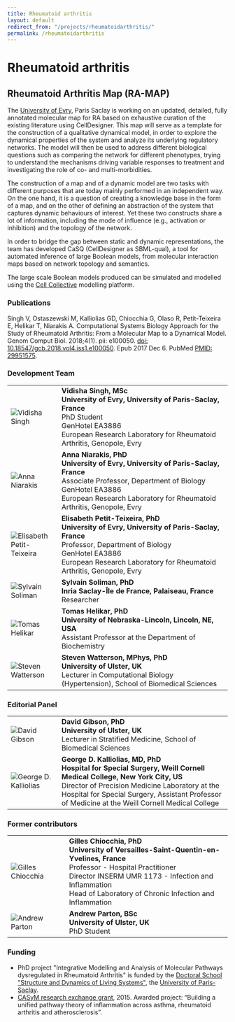 ```yaml
---
title: Rheumatoid arthritis
layout: default
redirect_from: "/projects/rheumatoidarthritis/"
permalink: /rheumatoidarthritis
---
```



# Rheumatoid arthritis
## Rheumatoid Arthritis Map (RA-MAP)

The [University of Evry](http://www.univ-evry.fr/en/), Paris Saclay is working on an updated, detailed, fully annotated molecular map for RA based on exhaustive curation of the existing literature using CellDesigner. This map will serve as a template for the construction of a qualitative dynamical model, in order to explore the dynamical properties of the system and analyze its underlying regulatory networks. The model will then be used to address different biological questions such as comparing the network for different phenotypes, trying to understand the mechanisms driving variable responses to treatment and investigating the role of co- and multi-morbidities.

The construction of a map and of a dynamic model are two tasks with different purposes that are today mainly performed in an independent way. On the one hand, it is a question of creating a knowledge base in the form of a map, and on the other of defining an abstraction of the system that captures dynamic behaviours of interest. Yet these two constructs share a lot of information, including the mode of influence (e.g., activation or inhibition) and the topology of the network.

In order to bridge the gap between static and dynamic representations, the team has developed CaSQ (CellDesigner as SBML-qual), a tool for automated inference of large Boolean models, from molecular interaction maps based on network topology and semantics.

The large scale Boolean models produced can be simulated and modelled using the [Cell Collective](https://cellcollective.org/) modelling platform.   

### Publications

Singh V, Ostaszewski M, Kalliolias GD, Chiocchia G, Olaso R, Petit-Teixeira E, Helikar T, Niarakis A. Computational Systems Biology Approach for the Study of Rheumatoid Arthritis: From a Molecular Map to a Dynamical Model. Genom Comput Biol. 2018;4(1). pii: e100050. [doi: 10.18547/gcb.2018.vol4.iss1.e100050](https://doi.org/10.18547/gcb.2018.vol4.iss1.e100050). Epub 2017 Dec 6. PubMed [PMID: 29951575](https://www.ncbi.nlm.nih.gov/pubmed/29951575). 

### Development Team

<table>
<tr>
<td style="width: 100px;"><img src="../images/team/VidishaSingh.jpg" alt="Vidisha Singh" /></td>
<td><strong>Vidisha Singh, MSc</strong><br />
<strong>University of Evry, University of Paris-Saclay, France</strong><br />PhD Student
<br />GenHotel EA3886
<br />European Research Laboratory for Rheumatoid Arthritis, Genopole, Evry</td>
</tr>
<tr>
<td><img src="../images/team/AnnaNiarakis.jpg" alt="Anna Niarakis" /></td>
<td><strong>Anna Niarakis, PhD</strong><br />
<strong>University of Evry, University of Paris-Saclay, France</strong><br />Associate Professor, Department of Biology
<br />GenHotel EA3886
<br />European Research Laboratory for Rheumatoid Arthritis, Genopole, Evry</td>
</tr>
<tr>
<td><img src="../images/team/ElisabethPetitTeixeira.jpg" alt="Elisabeth Petit-Teixeira" /></td>
<td><strong>Elisabeth Petit-Teixeira, PhD</strong><br />
<strong>University of Evry, University of Paris-Saclay, France</strong><br />Professor, Department of Biology
<br />GenHotel EA3886
<br />European Research Laboratory for Rheumatoid Arthritis, Genopole, Evry</td>
</tr>
<tr>
<td><img src="../images/team/SylvainSoliman.jpg" alt="Sylvain Soliman" /></td>
<td><strong>Sylvain Soliman, PhD</strong><br />
<strong>Inria Saclay-Île de France, Palaiseau, France</strong><br />Researcher</td>
</tr>
<tr>
<td><img src="../images/team/TomasHelikar.jpg" alt="Tomas Helikar" /></td>
<td><strong>Tomas Helikar, PhD</strong><br />
<strong>University of Nebraska-Lincoln, Lincoln, NE, USA</strong><br />Assistant Professor at the Department of Biochemistry</td>
</tr>
<tr>
<td><img src="../images/team/StevenWatterson.jpg" alt="Steven Watterson" /></td>
<td><strong>Steven Watterson, MPhys, PhD</strong><br />
<strong>University of Ulster, UK</strong><br />Lecturer in Computational Biology (Hypertension), School of Biomedical Sciences</td>
</tr>
</table>

### Editorial Panel

<table>
<tr>
<td style="width: 100px;"><img src="../images/team/DavidGibson.jpg" alt="David Gibson" /></td>
<td><strong>David Gibson, PhD</strong><br />
<strong>University of Ulster, UK</strong><br />Lecturer in Stratified Medicine, School of Biomedical Sciences</td>
</tr>
<tr>
<td style="width: 100px;"><img src="../images/team/GeorgeKalliolias.jpg" alt="George D. Kalliolias" /></td>
<td><strong>George D. Kalliolias, MD, PhD</strong><br />
<strong>Hospital for Special Surgery, Weill Cornell Medical College, New York City, US</strong><br />
Director of Precision Medicine Laboratory at the Hospital for Special Surgery, Assistant Professor of Medicine at the Weill Cornell Medical College</td>
</tr>
</table>  

### Former contributors

<table>
<td><img src="../images/team/GillesChiocchia.jpg" alt="Gilles Chiocchia" /></td>
<td><strong>Gilles Chiocchia, PhD</strong><br />
<strong>University of Versailles-Saint-Quentin-en-Yvelines, France</strong><br />
Professor - Hospital Practitioner <br />
Director INSERM UMR 1173 - Infection and Inflammation <br />
Head of Laboratory of Chronic Infection and Inflammation</td>
</tr>
<tr>
<td><img src="../images/team/AndrewParton.jpg" alt="Andrew Parton" /></td>
<td><strong>Andrew Parton, BSc</strong><br />
<strong>University of Ulster, UK</strong><br />PhD Student</td>
</tr>
</table>  

### Funding

<ul>
<li>PhD project "Integrative Modelling and Analysis of Molecular Pathways dysregulated in Rheumatoid Arthritis" is funded by the <a href="https://www.universite-paris-saclay.fr/en/node/7231#l-ecole-doctorale" target="_blank">Doctoral School "Structure and Dynamics of Living Systems"</a>, the <a href="https://www.universite-paris-saclay.fr/en" target="_blank">University of Paris-Saclay</a>.</li> 
<li><a href="https://www.casym.eu/blog/category/casym-research-exchange-grants/" target="_blank">CASyM research exchange grant</a>, 2015. Awarded project: “Building a unified pathway theory of inflammation across asthma, 
rheumatoid arthritis and atherosclerosis”.</li>
</ul>
